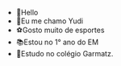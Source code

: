 - 👋Hello
- 👀Eu me chamo Yudi
- ⚽️Gosto muito de esportes
- 📚Estou no 1° ano do EM
- 🗿Estudo no colégio Garmatz.
